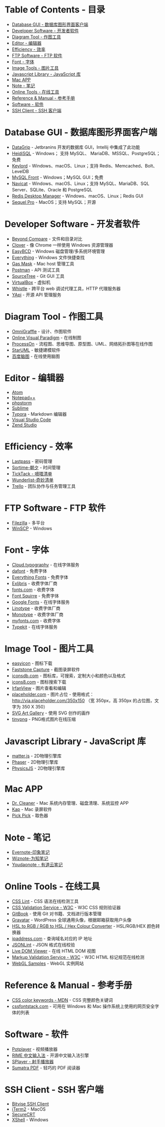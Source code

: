 Table of Contents - 目录
=================
   * [Database GUI - 数据库图形界面客户端](#database-gui---数据库图形界面客户端)
   * [Developer Software - 开发者软件](#developer-software---开发者软件)
   * [Diagram Tool - 作图工具](#diagram-tool---作图工具)
   * [Editor - 编辑器](#editor---编辑器)
   * [Efficiency - 效率](#efficiency---效率)
   * [FTP Software - FTP 软件](#ftp-software---ftp-软件)
   * [Font - 字体](#font---字体)
   * [Image Tools - 图片工具](#image-tools---图片工具)
   * [Javascript Library - JavaScript 库](#javascript-library---javascript-库)
   * [Mac APP](#mac-app)
   * [Note - 笔记](#note---笔记)
   * [Online Tools - 在线工具](#online-tools---在线工具)
   * [Reference &amp; Manual - 参考手册](#reference--manual---参考手册)
   * [Software - 软件](#software---软件)
   * [SSH Client - SSH 客户端](#ssh-client---ssh-客户端)



# Database GUI - 数据库图形界面客户端
- [DataGrip](https://www.jetbrains.com/datagrip/) - Jetbranins 开发的数据库 GUI，Intellij 中集成了此功能
- [HeidiSQL](https://www.heidisql.com/) -  Windows； 支持 MySQL、 MariaDB、MSSQL、PostgreSQL；免费
- [Keylord](https://protonail.com/) -  Windows、macOS、Linux；支持 Redis、Memcached、Bolt、LevelDB
- [MySQL Front](http://www.mysqlfront.de/) - Windows；MySQL GUI；免费
- [Navicat](https://navicat.com) - Windows、macOS、Linux；支持 MySQL、MariaDB、SQL Server、SQLite、Oracle 和 PostgreSQL
- [Redis Desktop Manager](https://redisdesktop.com/) - Windows、macOS、Linux；Redis GUI
- [Sequel Pro](http://www.sequelpro.com/) - MacOS；支持 MySQL；开源



# Developer Software - 开发者软件
- [Beyond Compare](http://scootersoftware.com/) - 文件和目录对比
- [Clover](http://cn.ejie.me/) - 像 Chrome 一样使用 Windows 资源管理器
- [EasyBCD](http://neosmart.net/EasyBCD/) - Windows 磁盘管理/多系统环境管理
- [Everything](http://www.voidtools.com/) - Windows 文件快捷查找
- [Gas Mask](http://clockwise.ee/) - Mac host 管理工具
- [Postman](https://www.getpostman.com/) - API 测试工具
- [SourceTree](https://www.sourcetreeapp.com/) - Git GUI 工具
- [VirtualBox](https://www.virtualbox.org/) - 虚拟机
- [Whistle](http://wproxy.org/) - 跨平台 web 调试代理工具，HTTP 代理服务器
- [YApi](https://hellosean1025.github.io/yapi/) -  开源 API 管理服务



# Diagram Tool - 作图工具
- [OmniGraffle](https://www.omnigroup.com/omnigraffle) - 设计、作图软件
- [Online Visual Paradigm](https://online.visual-paradigm.com) - 在线制图
- [ProcessOn](https://www.processon.com/) - 流程图、思维导图、原型图、UML、网络拓扑图等在线作图
- [StarUML](http://staruml.io/) - 敏捷建模软件
- [百度脑图](https://naotu.baidu.com/) - 在线使用脑图



# Editor - 编辑器
- [Atom](https://atom.io/)
- [Notepad++](https://notepad-plus-plus.org/)
- [phpstorm](https://www.jetbrains.com/phpstorm/)
- [Sublime](https://www.sublimetext.com/)
- [Typora](https://typora.io/) - Markdown 编辑器
- [Visual Studio Code](https://code.visualstudio.com/)
- [Zend Studio](http://www.zend.com/en/products/studio)



# Efficiency - 效率
- [Lastpass](https://www.lastpass.com/) - 密码管理
- [Sortime-朝夕](https://www.sortime.com/) - 时间管理
- [TickTack - 嘀嗒清单](https://www.dida365.com)
- [Wunderlist-奇妙清单](https://www.wunderlist.com/)
- [Trello](https://trello.com/) - 团队协作与任务管理工具


# FTP Software - FTP 软件
- [Filezilla](https://filezilla-project.org/) - 多平台
- [WinSCP](https://winscp.net) - Windows



# Font - 字体
- [Cloud.typography](https://www.typography.com/cloud/welcome/) - 在线字体服务
- [dafont](https://www.dafont.com/) - 免费字体
- [Everything Fonts](https://everythingfonts.com/) - 免费字体
- [Exljbris](https://www.exljbris.com/) - 收费字体厂商
- [fonts.com](https://www.fonts.com/) - 收费字体
- [Font Squirre](https://www.fontsquirrel.com/) - 免费字体
- [Google Fonts](https://www.google.com/fonts) - 在线字体服务
- [Linotype](https://www.linotype.com/) - 收费字体厂商
- [Monotype](http://www.monotype.com/) - 收费字体厂商
- [myfonts.com](http://www.myfonts.com/) - 收费字体
- [Typekit](https://typekit.com/) - 在线字体服务



# Image Tool - 图片工具
- [easyicon](http://www.easyicon.net/) - 图标下载
- [Faststone Capture](http://faststone.org/) - 截图录屏软件
- [iconsdb.com](https://www.iconsdb.com/) - 图标库，可搜索，定制大小和颜色以及格式
- [icons8.com](https://icons8.com/) - 图标搜索下载
- [IrfanView](http://www.irfanview.com/) - 图片查看和编辑
- [placeholder.com](https://placeholder.com/) - 图片占位 - 使用格式：http://via.placeholder.com/350x150 （宽 350px，高 350px 的占位图，文字为 350 X 350）
- [SVG Art Gallery](http://www1.plurib.us/svg_gallery/) - 使用 SVG 创作的画作
- [tinypng](https://tinypng.com/) - PNG格式图片在线压缩



# Javascript Library - JavaScript 库
- [matter.js](http://brm.io/matter-js/) - 2D物理引擎库
- [Phaser](http://phaser.io/) - 2D物理引擎库
- [PhysicsJS](http://wellcaffeinated.net/PhysicsJS/) - 2D物理引擎库



# Mac APP
- [Dr. Cleaner](https://www.drcleaner.com/) - Mac 系统内存管理、磁盘清理、系统监控 APP
- [Kap](https://getkap.co/) - Mac 录屏软件
- [Pick Pick](https://meniny.cn/) - 取色器



# Note - 笔记
- [Evernote-印象笔记](https://www.yinxiang.com/)
- [Wiznote-为知笔记](http://www.wiz.cn/)
- [Youdaonote - 有道云笔记](http://note.youdao.com/)



# Online Tools - 在线工具
- [CSS Lint](http://csslint.net/) - CSS 语法在线检测工具
- [CSS Validation Service - W3C](http://jigsaw.w3.org/css-validator/) - W3C CSS 规则验证器
- [GitBook](https://www.gitbook.com/) - 使用 Git 对书籍、文档进行版本管理
- [Gravatar](https://en.gravatar.com/) - WordPress 全球通用头像，根据邮箱获取用户头像
- [HSL to RGB / RGB to HSL / Hex Colour Converter](http://serennu.com/colour/hsltorgb.php) - HSL/RGB/HEX 颜色转换器
- [ipaddress.com](https://www.ipaddress.com/) - 查询域名对应的 IP 地址
- [JSONLint](https://jsonlint.com/) - JSON 格式在线校验
- [Live DOM Viewer](https://software.hixie.ch/utilities/js/live-dom-viewer/) - 在线 HTML DOM 视图
- [Markup Validation Service - W3C](https://validator.w3.org/) - W3C HTML 标记规范在线检测
- [WebGL Samples](http://webglsamples.org/) - WebGL 实例网站



# Reference & Manual - 参考手册
- [CSS color keywords - MDN](https://developer.mozilla.org/en-US/docs/Web/CSS/color_value#Color_keywords) - CSS 完整颜色关键词
- [cssfontstack.com](https://www.cssfontstack.com/) - 可用在 Windows 和 Mac 操作系统上使用的网页安全字体的列表



# Software - 软件
- [Potplayer](http://potplayer.daum.net) - 视频播放器
- [RIME 中文输入法](https://rime.im/) - 开源中文输入法引擎
- [SPlayer - 射手播放器](https://splayer.org/)
- [Sumatra PDF](https://www.sumatrapdfreader.org/download-free-pdf-viewer.html) - 轻巧的 PDF 阅读器



# SSH Client - SSH 客户端
- [Bitvise SSH Client](https://www.bitvise.com)
- [iTerm2](https://iterm2.com/) - MacOS
- [SecureCRT](https://www.vandyke.com/products/securecrt/)
- [XShell](http://www.netsarang.com/products/xsh_overview.html) - Windows

